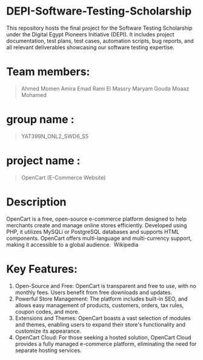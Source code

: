 # DEPI-Software-Testing-Scholarship
This repository hosts the final project for the Software Testing Scholarship under the Digital Egypt Pioneers Initiative (DEPI). It includes project documentation, test plans, test cases, automation scripts, bug reports, and all relevant deliverables showcasing our software testing expertise.

# Team members:
> Ahmed Momen
> Amira Emad
> Rami El Massry
> Maryam Gouda
> Moaaz Mohamed

# group name : 
> YAT399N_ONL2_SWD6_S5

# project name :
> OpenCart (E-Commerce Website)

# Description
OpenCart is a free, open-source e-commerce platform designed to help merchants create and manage online stores efficiently. Developed using PHP, it utilizes MySQLi or PostgreSQL databases and supports HTML components. OpenCart offers multi-language and multi-currency support, making it accessible to a global audience. ​
Wikipedia

# Key Features:
1. Open-Source and Free: OpenCart is transparent and free to use, with no monthly fees. Users benefit from free downloads and updates. ​
2. Powerful Store Management: The platform includes built-in SEO, and allows easy management of products, customers, orders, tax rules, coupon codes, and more. ​
3. Extensions and Themes: OpenCart boasts a vast selection of modules and themes, enabling users to expand their store's functionality and customize its appearance. ​
4. OpenCart Cloud: For those seeking a hosted solution, OpenCart Cloud provides a fully managed e-commerce platform, eliminating the need for separate hosting services. 

